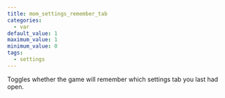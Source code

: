 ```yaml
---
title: mom_settings_remember_tab
categories:
  - var
default_value: 1
maximum_value: 1
minimum_value: 0
tags:
  - settings
---
```


Toggles whether the game will remember which settings tab you last had open.
